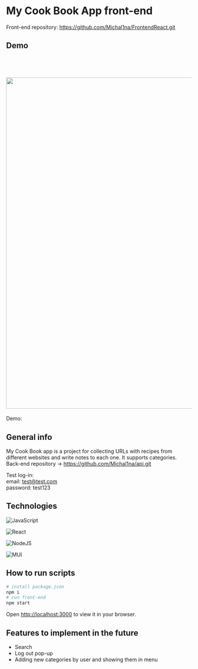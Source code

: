 
# My Cook Book App  front-end

Front-end repository: https://github.com/Michal1na/FrontendReact.git
## Demo
<h1 >
  <br>
  <a ><img src="https://i.imgur.com/dAzlCld.png" width="900"></a>
</h1>

Demo: 

## General info
My Cook Book app is a project for collecting URLs with recipes from different websites and write notes to each one. It supports categories. 
<br>
Back-end repository -> https://github.com/Michal1na/api.git

Test log-in:
<br>
email: test@test.com
<br>
password: test123

## Technologies
![JavaScript](https://img.shields.io/badge/javascript-%23323330.svg?style=for-the-badge&logo=javascript&logoColor=%23F7DF1E)

![React](https://img.shields.io/badge/react-%2320232a.svg?style=for-the-badge&logo=react&logoColor=%2361DAFB)

![NodeJS](https://img.shields.io/badge/node.js-6DA55F?style=for-the-badge&logo=node.js&logoColor=white)

![MUI](https://img.shields.io/badge/MUI-%230081CB.svg?style=for-the-badge&logo=mui&logoColor=white)


## How to run scripts

```bash
# install package.json
npm i 
# run front-end 
npm start
```
Open [http://localhost:3000](http://localhost:3000) to view it in your browser.



## Features to implement in the future 

* Search 
* Log out pop-up
* Adding new categories by user and showing them in menu

